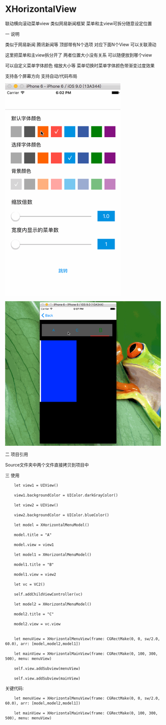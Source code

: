 # XHorizontalView
联动横向滚动菜单view  类似网易新闻框架  菜单和主view可拆分随意设定位置

一 说明

类似于网易新闻 腾讯新闻等 顶部带有N个选项 对应下面N个View  可以关联滑动 

这里把菜单和主view拆分开了  两者位置大小没有关系 可以随便放到哪个view

可以自定义菜单字体颜色 缩放大小等 菜单切换时菜单字体颜色带渐变过度效果

支持各个屏幕方向 支持自动/代码布局

![image](https://github.com/xpf0000/XHorizontalView/blob/master/XHorizontalView/Untitled.gif)   

![image](https://github.com/xpf0000/XHorizontalView/blob/master/XHorizontalView/Untitled1.gif) 

二 项目引用

Source文件夹中两个文件直接拷贝到项目中

三 使用

        let view1 = UIView()
        
        view1.backgroundColor = UIColor.darkGrayColor()
        
        let view2 = UIView()
        
        view2.backgroundColor = UIColor.blueColor()
        
        let model = XHorizontalMenuModel()
        
        model.title = "A"
        
        model.view = view1
        
        let model1 = XHorizontalMenuModel()
        
        model1.title = "B"
        
        model1.view = view2
        
        let vc = VC2()
        
        self.addChildViewController(vc)
        
        let model2 = XHorizontalMenuModel()
        
        model2.title = "C"
        
        model2.view = vc.view
        

        let menuView = XHorizontalMenuView(frame: CGRectMake(0, 0, sw/2.0, 60.0), arr: [model,model2,model1])
        
        let mainView = XHorizontalMainView(frame: CGRectMake(0, 100, 300, 500), menu: menuView)
        
        self.view.addSubview(menuView)
        
        self.view.addSubview(mainView)
        
  关键代码:
  
        let menuView = XHorizontalMenuView(frame: CGRectMake(0, 0, sw/2.0, 60.0), arr: [model,model2,model1])
        
        let mainView = XHorizontalMainView(frame: CGRectMake(0, 100, 300, 500), menu: menuView)
        
        
  
